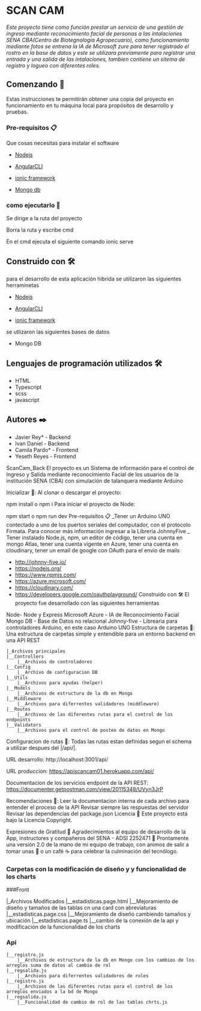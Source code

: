 # SCAN CAM

_Este proyecto tiene como función prestar un servicio de una gestión de ingreso mediante reconocimiento facial de personas a las intalaciones SENA CBA(Centro de Biotegnologia Agropecuario), como funcionamiento mediante fotos se entrena la IA de Microsoft zure para tener registrado el rostro en la base de datos y este se utilizara previamente para registrar una entrada y una salida de las intalaciones, tambien contiene un sitema de registro y logueo con diferentes roles._

## Comenzando 🚀

Estas instrucciones te permitirán obtener una copia del proyecto en funcionamiento en tu máquina local para propósitos de desarrollo y pruebas.



### Pre-requisitos 📋

Que cosas necesitas para instalar el software



* [Nodejs](https://nodejs.org/es/)

* [AngularCLI](https://cli.angular.io/)

* [ionic framework](https://ionicframework.com/)

* [Mongo db](https://www.mongodb.com/try/download/community)




### como ejecutarlo 🔧

Se dirige a la ruta del proyecto

Borra la ruta y escribe cmd 

En el cmd ejecuta el siguiente comando ionic serve


## Construido con 🛠️

para el desarrollo de esta aplicación hibrida se utilizaron las siguientes herraminetas

* [Nodejs](https://nodejs.org/es/)

* [AngularCLI](https://cli.angular.io/)

* [ionic framework](https://ionicframework.com/)

se utlizaron las siguientes bases de datos

* Mongo DB

## Lenguajes de programación utilizados 🛠️
* HTML
* Typescript
* scss
* javascript

## Autores ✒️

* Javier Rey* - Backend 
* Ivan Daniel - Backend 
* Camila Pardo* - Frontend 
* Yeseth Reyes - Frontend

ScanCam_Back
El proyecto es un Sistema de información para el control de Ingreso y Salida mediante reconocimiento Facial de los usuarios de la institución SENA (CBA) con simulación de talanquera mediante Arduino

Inicializar 🤯:
Al clonar o descargar el proyecto:

npm install o npm i
Para iniciar el proyecto de Node:

npm start o npm run dev
Pre-requisitos 📋
_Tener un Arduino UNO contectado a uno de los puertos seriales del computador, con el protocolo Firmata. Para conocer más información ingresar a la Librería JohnnyFive _ Tener instalado Node.js, npm, un editor de código, tener una cuenta en mongo Atlas, tener una cuenta vigente en Azure, tener una cuenta en cloudinary, tener un email de google con OAuth para el envio de mails

 * http://johnny-five.io/
 * https://nodejs.org/
 * https://www.npmjs.com/
 * https://azure.microsoft.com/
 * https://cloudinary.com/
 * https://developers.google.com/oauthplayground/
Construido con 🛠️
El proyecto fue desarrollado con las siguientes herramientas

Node- Node y Express
Microsoft Azure - IA de Reconocimiento Facial
Mongo DB - Base de Datos no relacional
Johnny-five - Librearia para controladores Arduino, en este caso Arduino UNO
Estructura de carpetas 📂:
Una estructura de carpetas simple y entendible para un entorno backend en una API REST

    |_Archivos principales
    |__Controllers
        |__Archivos de controladores
    |__Config
        |__Archivo de configuracion DB
    |__Utils
        |__Archivos para ayudas (helper)
    |__Models
        |__Archivos de estructura de la db en Mongo
    |__Middleware
        |__Archivos para diferrentes validadores (middleware)
    |__Routes
        |__Archivos de las diferentes rutas para el control de los endpoints
    |__Validators
        |__Archivos para el control de posteo de datos en Mongo
Configuracion de rutas 📡:
Todas las rutas estan definidas segun el schema a utilizar despues del |/api/|.

URL desarrollo: http://localhost:3001/api/

URL produccion: https://apiscancam01.herokuapp.com/api/

Documentacion de los servicios endpoint de la API REST: https://documenter.getpostman.com/view/20115348/UVyn3JrP

Recomendaciones 👀:
Leer la documentacion interna de cada archivo para entender el proceso de la API
Revisar siempre las respuestas del servidor
Revisar las dependencias del package.json
Licencia 📄
Este proyecto está bajo la Licencia Copyright.

Expresiones de Gratitud 🎁
Agradecimientos al equipo de desarrollo de la App, instructores y compañeros del SENA - ADSI 2252471 📢
Prontamente una versión 2.0 de la mano de mi equipo de trabajo, con animos de salir a tomar unas 🍺 o un café ☕ para celebrar la culminación del tecnólogo.

### Carpetas con la modificación de diseño y y funcionalidad de los charts

###Front

  |_Archivos Modificados
    |__estadisticas.page.html
        |__Mejoramiento de diseño y tamaños de las tablas cn una card con abreviaturas 
    |__estadisticas.page.css
        |__Mejoramiento de diseño cambiendo tamaños y ubicación
    |__estadisticas.page.ts
        |__cambio de la conexión de la api y modificación de la funcionalidad de los charts
        
### Api
        
    |__registro.js
        |__Archivos de estructura de la db en Mongo con los cambios de los arreglos suma de datos al cambio de rol
    |__regsalida.js
        |__Archivos para diferrentes validadores de roles 
    |__registro.js
        |__Archivos de las diferentes rutas para el control de los arreglos enviados a la bd de Mongo
    |__regsalida.js
        |__Funcionalidad de cambio de rol de las tablas chrts.js


